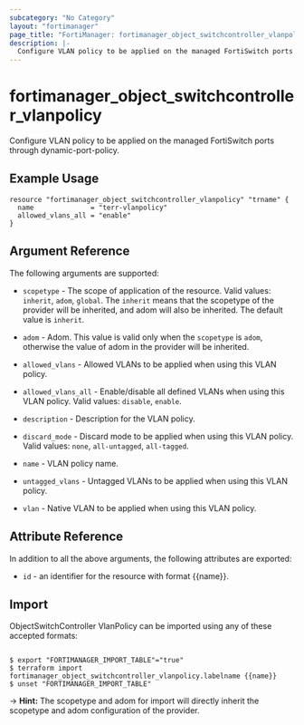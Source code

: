 ```yaml
---
subcategory: "No Category"
layout: "fortimanager"
page_title: "FortiManager: fortimanager_object_switchcontroller_vlanpolicy"
description: |-
  Configure VLAN policy to be applied on the managed FortiSwitch ports through dynamic-port-policy.
---
```


# fortimanager_object_switchcontroller_vlanpolicy
Configure VLAN policy to be applied on the managed FortiSwitch ports through dynamic-port-policy.

## Example Usage

```hcl
resource "fortimanager_object_switchcontroller_vlanpolicy" "trname" {
  name              = "terr-vlanpolicy"
  allowed_vlans_all = "enable"
}
```

## Argument Reference


The following arguments are supported:

* `scopetype` - The scope of application of the resource. Valid values: `inherit`, `adom`, `global`. The `inherit` means that the scopetype of the provider will be inherited, and adom will also be inherited. The default value is `inherit`.
* `adom` - Adom. This value is valid only when the `scopetype` is `adom`, otherwise the value of adom in the provider will be inherited.

* `allowed_vlans` - Allowed VLANs to be applied when using this VLAN policy.
* `allowed_vlans_all` - Enable/disable all defined VLANs when using this VLAN policy. Valid values: `disable`, `enable`.

* `description` - Description for the VLAN policy.
* `discard_mode` - Discard mode to be applied when using this VLAN policy. Valid values: `none`, `all-untagged`, `all-tagged`.

* `name` - VLAN policy name.
* `untagged_vlans` - Untagged VLANs to be applied when using this VLAN policy.
* `vlan` - Native VLAN to be applied when using this VLAN policy.


## Attribute Reference

In addition to all the above arguments, the following attributes are exported:
* `id` - an identifier for the resource with format {{name}}.

## Import

ObjectSwitchController VlanPolicy can be imported using any of these accepted formats:
```

$ export "FORTIMANAGER_IMPORT_TABLE"="true"
$ terraform import fortimanager_object_switchcontroller_vlanpolicy.labelname {{name}}
$ unset "FORTIMANAGER_IMPORT_TABLE"
```
-> **Hint:** The scopetype and adom for import will directly inherit the scopetype and adom configuration of the provider.
